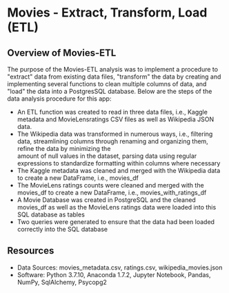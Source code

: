 # Movies - Extract, Transform, Load (ETL)

## Overview of Movies-ETL
The purpose of the Movies-ETL analysis was to implement a procedure to "extract" data from existing data files, "transform" the data by creating and implementing several functions to clean multiple columns of data, and "load" the data into a PostgresSQL database. Below are the steps of the data analysis procedure for this app:

  - An ETL function was created to read in three data files, i.e., Kaggle metadata and MovieLensratings CSV files as well as Wikipedia JSON data. 
  - The Wikipedia data was transformed in numerous ways, i.e., filtering data, streamlining columns through renaming and organizing them, refine the data by minimizing the     
    amount of null values in the dataset, parsing data using regular expressions to standardize formatting within columns where necessary
  - The Kaggle metadata was cleaned and merged with the Wikipedia data to create a new DataFrame, i.e., movies_df 
  - The MovieLens ratings counts were cleaned and merged with the movies_df to create a new DataFrame, i.e., movies_with_ratings_df
  - A Movie Database was created in PostgreSQL and the cleaned movies_df as well as the MovieLens ratings data were loaded into this SQL database as tables
  - Two queries were generated to ensure that the data had been loaded correctly into the SQL database
    

## Resources
- Data Sources: movies_metadata.csv, ratings.csv, wikipedia_movies.json
- Software: Python 3.7.10, Anaconda 1.7.2, Jupyter Notebook, Pandas, NumPy, SqlAlchemy, Psycopg2

